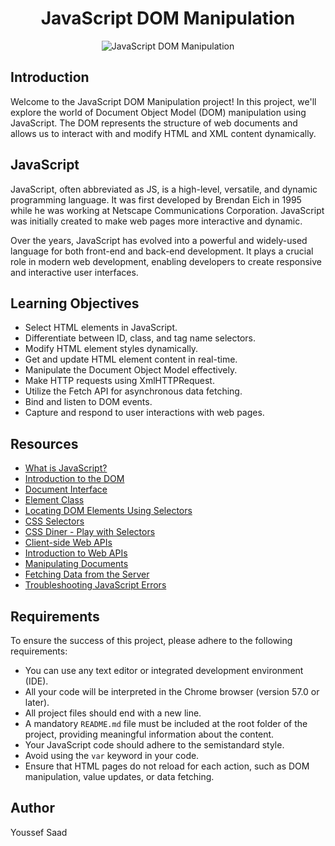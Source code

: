 <div align="center">
  <h1>JavaScript DOM Manipulation</h1>
  <img src="https://miro.medium.com/v2/resize:fit:3200/0*de0IdiUSoJTwgsys.gif" alt="JavaScript DOM Manipulation" >
</div>

## Introduction

Welcome to the JavaScript DOM Manipulation project! In this project, we'll explore the world of Document Object Model (DOM) manipulation using JavaScript. The DOM represents the structure of web documents and allows us to interact with and modify HTML and XML content dynamically.

## JavaScript

JavaScript, often abbreviated as JS, is a high-level, versatile, and dynamic programming language. It was first developed by Brendan Eich in 1995 while he was working at Netscape Communications Corporation. JavaScript was initially created to make web pages more interactive and dynamic.

Over the years, JavaScript has evolved into a powerful and widely-used language for both front-end and back-end development. It plays a crucial role in modern web development, enabling developers to create responsive and interactive user interfaces.

## Learning Objectives

- Select HTML elements in JavaScript.
- Differentiate between ID, class, and tag name selectors.
- Modify HTML element styles dynamically.
- Get and update HTML element content in real-time.
- Manipulate the Document Object Model effectively.
- Make HTTP requests using XmlHTTPRequest.
- Utilize the Fetch API for asynchronous data fetching.
- Bind and listen to DOM events.
- Capture and respond to user interactions with web pages.

## Resources

- [What is JavaScript?](https://intranet.hbtn.io/rltoken/J3eODWe9y3RX1szVXZrD4Q)
- [Introduction to the DOM](https://example.com/dom-introhttps://intranet.hbtn.io/rltoken/R6U3tUAdKDqDDhsYJw1JrQ)
- [Document Interface](https://intranet.hbtn.io/rltoken/VBwvMfwoElIcvVa-Rc9LJg)
- [Element Class](https://intranet.hbtn.io/rltoken/3f2toV3UxRn01mxEV3o9Xg)
- [Locating DOM Elements Using Selectors](https://intranet.hbtn.io/rltoken/xiqFAXX9ZYKHQ0R_STL9Tg)
- [CSS Selectors](https://intranet.hbtn.io/rltoken/wpSFF7uL4ZQJ5LE3PXI5Uw)
- [CSS Diner - Play with Selectors](https://intranet.hbtn.io/rltoken/GunCAsRgUiuvrDkp07w6jw)
- [Client-side Web APIs](https://intranet.hbtn.io/rltoken/gj5edptaWMeVZXkfPnzvPA)
- [Introduction to Web APIs](https://intranet.hbtn.io/rltoken/MXI686trnIVFrvaIig5JWw)
- [Manipulating Documents](https://intranet.hbtn.io/rltoken/J98Ezd-CKsVoI4TYPNbVeA)
- [Fetching Data from the Server](https://intranet.hbtn.io/rltoken/iFjVRw0SGECiqfJlcG-ONQ)
- [Troubleshooting JavaScript Errors](https://intranet.hbtn.io/rltoken/zaVe3KcXBF2woAXTo9TQCA)

## Requirements

To ensure the success of this project, please adhere to the following requirements:

- You can use any text editor or integrated development environment (IDE).
- All your code will be interpreted in the Chrome browser (version 57.0 or later).
- All project files should end with a new line.
- A mandatory `README.md` file must be included at the root folder of the project, providing meaningful information about the content.
- Your JavaScript code should adhere to the semistandard style.
- Avoid using the `var` keyword in your code.
- Ensure that HTML pages do not reload for each action, such as DOM manipulation, value updates, or data fetching.

## Author
Youssef Saad
